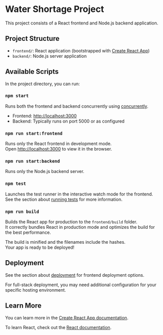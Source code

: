 # Water Shortage Project

This project consists of a React frontend and Node.js backend application.

## Project Structure

- `frontend/`: React application (bootstrapped with [Create React App](https://github.com/facebook/create-react-app))
- `backend/`: Node.js server application

## Available Scripts

In the project directory, you can run:

### `npm start`

Runs both the frontend and backend concurrently using [concurrently](https://www.npmjs.com/package/concurrently).
- Frontend: [http://localhost:3000](http://localhost:3000)
- Backend: Typically runs on port 5000 or as configured

### `npm run start:frontend`

Runs only the React frontend in development mode.\
Open [http://localhost:3000](http://localhost:3000) to view it in the browser.

### `npm run start:backend`

Runs only the Node.js backend server.

### `npm test`

Launches the test runner in the interactive watch mode for the frontend.\
See the section about [running tests](https://facebook.github.io/create-react-app/docs/running-tests) for more information.

### `npm run build`

Builds the React app for production to the `frontend/build` folder.\
It correctly bundles React in production mode and optimizes the build for the best performance.

The build is minified and the filenames include the hashes.\
Your app is ready to be deployed!

## Deployment

See the section about [deployment](https://facebook.github.io/create-react-app/docs/deployment) for frontend deployment options.

For full-stack deployment, you may need additional configuration for your specific hosting environment.

## Learn More

You can learn more in the [Create React App documentation](https://facebook.github.io/create-react-app/docs/getting-started).

To learn React, check out the [React documentation](https://reactjs.org/).
